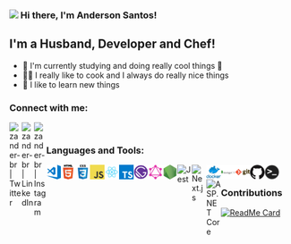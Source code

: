 ### <img src="https://media.giphy.com/media/hvRJCLFzcasrR4ia7z/giphy.gif" width="30px"> Hi there, I'm Anderson Santos!

## I'm a Husband, Developer and Chef!

- 🌱  I'm currently studying and doing really cool things 🤣
- 👨‍🍳 I really like to cook and I always do really nice things
- 🔭  I like to learn new things

### Connect with me:

[<img align="left" alt="zander-br | Twitter" width="22px" src="https://upload.wikimedia.org/wikipedia/pt/thumb/3/3d/Twitter_logo_2012.svg/1200px-Twitter_logo_2012.svg.png" />][twitter]
[<img align="left" alt="zander-br | LinkedIn" width="22px" src="https://www.klipfolio.com/sites/default/files/integrations/linkedin.png" />][linkedin]
[<img align="left" alt="zander-br | Instagram" width="22px" src="https://logodownload.org/wp-content/uploads/2017/04/instagram-logo-11.png" />][instagram]

<br />

### Languages and Tools:

[<img align="left" alt="Visual Studio Code" width="26px" src="https://raw.githubusercontent.com/github/explore/80688e429a7d4ef2fca1e82350fe8e3517d3494d/topics/visual-studio-code/visual-studio-code.png" />][vscode]
[<img align="left" alt="HTML5" width="26px" src="https://raw.githubusercontent.com/github/explore/80688e429a7d4ef2fca1e82350fe8e3517d3494d/topics/html/html.png" />][html]
[<img align="left" alt="CSS3" width="26px" src="https://raw.githubusercontent.com/github/explore/80688e429a7d4ef2fca1e82350fe8e3517d3494d/topics/css/css.png" />][css]
[<img align="left" alt="JavaScript" width="26px" src="https://raw.githubusercontent.com/github/explore/80688e429a7d4ef2fca1e82350fe8e3517d3494d/topics/javascript/javascript.png" />][js]
[<img align="left" alt="React" width="26px" src="https://raw.githubusercontent.com/github/explore/80688e429a7d4ef2fca1e82350fe8e3517d3494d/topics/react/react.png" />][react]
[<img align="left" alt="TypeScript" width="26px" src="https://raw.githubusercontent.com/github/explore/80688e429a7d4ef2fca1e82350fe8e3517d3494d/topics/typescript/typescript.png" />][typescript]
[<img align="left" alt="Gatsby" width="26px" src="https://raw.githubusercontent.com/github/explore/e94815998e4e0713912fed477a1f346ec04c3da2/topics/gatsby/gatsby.png" />][gatsby]
[<img align="left" alt="GraphQL" width="26px" src="https://raw.githubusercontent.com/github/explore/80688e429a7d4ef2fca1e82350fe8e3517d3494d/topics/graphql/graphql.png" />][graphql]
[<img align="left" alt="Node.js" width="26px" src="https://raw.githubusercontent.com/github/explore/80688e429a7d4ef2fca1e82350fe8e3517d3494d/topics/nodejs/nodejs.png" />][nodejs]
[<img align="left" alt="Jest" width="26px" src="https://github.com/facebook/jest/blob/master/website/static/img/jest.png" />][jest]
[<img align="left" alt="Next.js" width="26px" src="https://d33wubrfki0l68.cloudfront.net/c9c0cb655eaa23c6b678aadf7698db19acdc32c2/e3003/img/tech/nextjs.svg" />][next]
[<img align="left" alt="Docker" width="26px" src="https://raw.githubusercontent.com/github/explore/80688e429a7d4ef2fca1e82350fe8e3517d3494d/topics/docker/docker.png" />][docker]
[<img align="left" alt="MongoDB" width="26px" src="https://raw.githubusercontent.com/github/explore/80688e429a7d4ef2fca1e82350fe8e3517d3494d/topics/mongodb/mongodb.png" />][mongo]
[<img align="left" alt="Git" width="26px" src="https://raw.githubusercontent.com/github/explore/80688e429a7d4ef2fca1e82350fe8e3517d3494d/topics/git/git.png" />][git]
[<img align="left" alt="GitHub" width="26px" src="https://raw.githubusercontent.com/github/explore/78df643247d429f6cc873026c0622819ad797942/topics/github/github.png" />][github]
[<img align="left" alt="Terminal" width="26px" src="https://raw.githubusercontent.com/github/explore/80688e429a7d4ef2fca1e82350fe8e3517d3494d/topics/terminal/terminal.png" />][terminal]
[<img align="left" alt="ASP.NET Core" width="26px" src="https://upload.wikimedia.org/wikipedia/commons/e/ee/.NET_Core_Logo.svg" />][core]

<br />
 
### Contributions

[![ReadMe Card](https://github-readme-stats.vercel.app/api/pin/?username=YanYuanFE&repo=react-native-signature-canvas)](https://github.com/YanYuanFE/react-native-signature-canvas)

[twitter]: https://twitter.com/zander_br
[instagram]: https://www.instagram.com/zander.br
[linkedin]: https://www.linkedin.com/in/zander-br
[vscode]: https://code.visualstudio.com
[html]: https://developer.mozilla.org/en-US/docs/Web/Guide/HTML/HTML5
[css]: https://developer.mozilla.org/en-US/docs/Archive/CSS3
[js]: https://developer.mozilla.org/en-US/docs/Learn/JavaScript
[react]: https://reactjs.org
[typescript]: https://www.typescriptlang.org
[gatsby]: https://www.gatsbyjs.com
[graphql]: https://graphql.org
[nodejs]: https://nodejs.org
[jest]: https://jestjs.io
[next]: https://nextjs.org
[docker]: https://www.docker.com
[mongo]: https://www.mongodb.com
[git]: https://git-scm.com
[github]: https://github.com
[terminal]: https://ohmyz.sh
[core]: https://github.com/dotnet/aspnetcore
